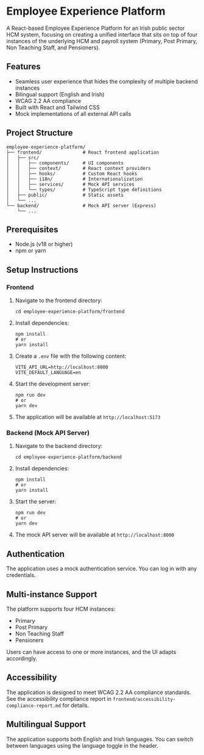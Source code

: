 # Employee Experience Platform

A React-based Employee Experience Platform for an Irish public sector HCM system, focusing on creating a unified interface that sits on top of four instances of the underlying HCM and payroll system (Primary, Post Primary, Non Teaching Staff, and Pensioners).

## Features

- Seamless user experience that hides the complexity of multiple backend instances
- Bilingual support (English and Irish)
- WCAG 2.2 AA compliance
- Built with React and Tailwind CSS
- Mock implementations of all external API calls

## Project Structure

```
employee-experience-platform/
├── frontend/               # React frontend application
│   ├── src/
│   │   ├── components/     # UI components
│   │   ├── context/        # React context providers
│   │   ├── hooks/          # Custom React hooks
│   │   ├── i18n/           # Internationalization
│   │   ├── services/       # Mock API services
│   │   └── types/          # TypeScript type definitions
│   ├── public/             # Static assets
│   └── ...
└── backend/                # Mock API server (Express)
    └── ...
```

## Prerequisites

- Node.js (v18 or higher)
- npm or yarn

## Setup Instructions

### Frontend

1. Navigate to the frontend directory:
   ```
   cd employee-experience-platform/frontend
   ```

2. Install dependencies:
   ```
   npm install
   # or
   yarn install
   ```

3. Create a `.env` file with the following content:
   ```
   VITE_API_URL=http://localhost:8000
   VITE_DEFAULT_LANGUAGE=en
   ```

4. Start the development server:
   ```
   npm run dev
   # or
   yarn dev
   ```

5. The application will be available at `http://localhost:5173`

### Backend (Mock API Server)

1. Navigate to the backend directory:
   ```
   cd employee-experience-platform/backend
   ```

2. Install dependencies:
   ```
   npm install
   # or
   yarn install
   ```

3. Start the server:
   ```
   npm run dev
   # or
   yarn dev
   ```

4. The mock API server will be available at `http://localhost:8000`

## Authentication

The application uses a mock authentication service. You can log in with any credentials.

## Multi-instance Support

The platform supports four HCM instances:
- Primary
- Post Primary
- Non Teaching Staff
- Pensioners

Users can have access to one or more instances, and the UI adapts accordingly.

## Accessibility

The application is designed to meet WCAG 2.2 AA compliance standards. See the accessibility compliance report in `frontend/accessibility-compliance-report.md` for details.

## Multilingual Support

The application supports both English and Irish languages. You can switch between languages using the language toggle in the header.
